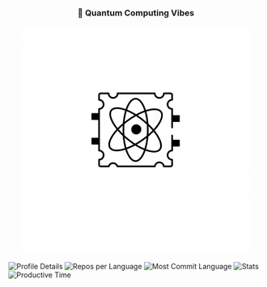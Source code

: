 
<h3 align="center">🧠 Quantum Computing Vibes</h3>

<p align="center">
  <img src="./download.gif" alt="Quantum Computing Animation" />
</p>



![Profile Details](http://profile-data-ashen.vercel.app/api/cards/profile-details?username=Devonav&theme=2077)
![Repos per Language](http://profile-data-ashen.vercel.app/api/cards/repos-per-language?username=Devonav&theme=2077)
![Most Commit Language](http://profile-data-ashen.vercel.app/api/cards/most-commit-language?username=Devonav&theme=2077)
![Stats](http://profile-data-ashen.vercel.app/api/cards/stats?username=Devonav&theme=2077)
![Productive Time](http://profile-data-ashen.vercel.app/api/cards/productive-time?username=Devonav&theme=2077&utcOffset=8)


